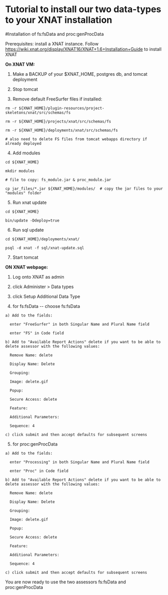 Tutorial to install our two data-types to your XNAT installation
===

#Installation of fs:fsData and proc:genProcData 

Prerequisites: install a XNAT instance.
  Follow https://wiki.xnat.org/display/XNAT16/XNAT+1.6+Installation+Guide to install XNAT

**On XNAT VM:**

  1) Make a BACKUP of your $XNAT_HOME, postgres db, and tomcat deployment

  2) Stop tomcat

  3) Remove default FreeSurfer files if installed:

    rm -r ${XNAT_HOME}/plugin-resources/project-skeletons/xnat/src/schemas/fs

    rm -r ${XNAT_HOME}/projects/xnat/src/schemas/fs

    rm -r ${XNAT_HOME}/deployments/xnat/src/schemas/fs

    # also need to delete FS files from tomcat webapps directory if already deployed
  
  4) Add modules

    cd ${XNAT_HOME}

    mkdir modules

    # file to copy: fs_module.jar & proc_module.jar

    cp jar_files/*.jar ${XNAT_HOME}/modules/  # copy the jar files to your "modules" folder
  
  5) Run xnat update

    cd ${XNAT_HOME}

    bin/update -Ddeploy=true

  6) Run sql update

    cd ${XNAT_HOME}/deployments/xnat/

    psql -d xnat -f sql/xnat-update.sql

  7) Start tomcat

**ON XNAT webpage:**

  1) Log onto XNAT as admin

  2) click Administer > Data types

  3) click Setup Additional Data Type

  4) for fs:fsData -- choose fs:fsData

    a) Add to the fields:

      enter "FreeSurfer" in both Singular Name and Plural Name field

      enter "FS" in Code field

    b) Add to "Available Report Actions" delete if you want to be able to delete assessor with the following values:

      Remove Name: delete

      Display Name: Delete

      Grouping: 

      Image: delete.gif

      Popup: 

      Secure Access: delete

      Feature:

      Additional Parameters:

      Sequence: 4

    c) click submit and then accept defaults for subsequent screens

  5) for proc:genProcData

    a) Add to the fields:

      enter "Processing" in both Singular Name and Plural Name field

      enter "Proc" in Code field

    b) Add to "Available Report Actions" delete if you want to be able to delete assessor with the following values:

      Remove Name: delete

      Display Name: Delete

      Grouping: 

      Image: delete.gif

      Popup: 

      Secure Access: delete

      Feature:

      Additional Parameters:

      Sequence: 4

    c) click submit and then accept defaults for subsequent screens

You are now ready to use the two assessors fs:fsData and proc:genProcData
